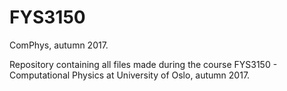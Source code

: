 # FYS3150

ComPhys, autumn 2017.

Repository containing all files made during the course FYS3150 - Computational Physics at University of Oslo, autumn 2017.
